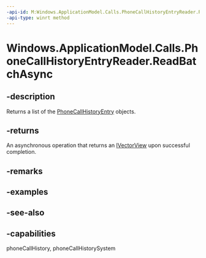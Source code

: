 ```yaml
---
-api-id: M:Windows.ApplicationModel.Calls.PhoneCallHistoryEntryReader.ReadBatchAsync
-api-type: winrt method
---
```


<!-- Method syntax
public Windows.Foundation.IAsyncOperation<Windows.Foundation.Collections.IVectorView<Windows.ApplicationModel.Calls.PhoneCallHistoryEntry>> ReadBatchAsync()
-->

# Windows.ApplicationModel.Calls.PhoneCallHistoryEntryReader.ReadBatchAsync

## -description
Returns a list of the [PhoneCallHistoryEntry](phonecallhistoryentry.md) objects.

## -returns
An asynchronous operation that returns an [IVectorView](https://docs.microsoft.com/previous-versions/br224594(v=vs.85)) upon successful completion.

## -remarks

## -examples

## -see-also

## -capabilities
phoneCallHistory, phoneCallHistorySystem
